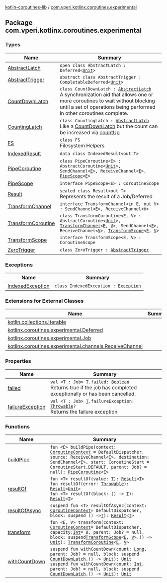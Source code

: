 [kotlin-coroutines-lib](../index.md) / [com.vperi.kotlinx.coroutines.experimental](./index.md)

## Package com.vperi.kotlinx.coroutines.experimental

### Types

| Name | Summary |
|---|---|
| [AbstractLatch](-abstract-latch/index.md) | `open class AbstractLatch : Deferred<`[`Unit`](https://kotlinlang.org/api/latest/jvm/stdlib/kotlin/-unit/index.html)`>` |
| [AbstractTrigger](-abstract-trigger/index.md) | `abstract class AbstractTrigger : CompletableDeferred<`[`Unit`](https://kotlinlang.org/api/latest/jvm/stdlib/kotlin/-unit/index.html)`>` |
| [CountDownLatch](-count-down-latch/index.md) | `class CountDownLatch : `[`AbstractLatch`](-abstract-latch/index.md)<br>A synchronization aid that allows one or more coroutines to wait without blocking until a set of operations being performed in other coroutines complete. |
| [CountingLatch](-counting-latch/index.md) | `class CountingLatch : `[`AbstractLatch`](-abstract-latch/index.md)<br>Like a [CountDownLatch](-count-down-latch/index.md) but the count can be increased via [countUp](-counting-latch/count-up.md) |
| [FS](-f-s/index.md) | `class FS`<br>Filesystem Helpers |
| [IndexedResult](-indexed-result/index.md) | `data class IndexedResult<out T>` |
| [PipeCoroutine](-pipe-coroutine/index.md) | `class PipeCoroutine<E> : AbstractCoroutine<`[`Unit`](https://kotlinlang.org/api/latest/jvm/stdlib/kotlin/-unit/index.html)`>, SendChannel<`[`E`](-pipe-coroutine/index.md#E)`>, ReceiveChannel<`[`E`](-pipe-coroutine/index.md#E)`>, `[`PipeScope`](-pipe-scope/index.md)`<`[`E`](-pipe-coroutine/index.md#E)`>` |
| [PipeScope](-pipe-scope/index.md) | `interface PipeScope<E> : CoroutineScope` |
| [Result](-result/index.md) | `sealed class Result<out T>`<br>Represents the result of a Job/Deferred |
| [TransformChannel](-transform-channel.md) | `interface TransformChannel<in E, out V> : SendChannel<`[`E`](-transform-channel.md#E)`>, ReceiveChannel<`[`V`](-transform-channel.md#V)`>` |
| [TransformCoroutine](-transform-coroutine/index.md) | `class TransformCoroutine<E, V> : AbstractCoroutine<`[`Unit`](https://kotlinlang.org/api/latest/jvm/stdlib/kotlin/-unit/index.html)`>, `[`TransformChannel`](-transform-channel.md)`<`[`E`](-transform-coroutine/index.md#E)`, `[`V`](-transform-coroutine/index.md#V)`>, SendChannel<`[`E`](-transform-coroutine/index.md#E)`>, ReceiveChannel<`[`V`](-transform-coroutine/index.md#V)`>, `[`TransformScope`](-transform-scope/index.md)`<`[`E`](-transform-coroutine/index.md#E)`, `[`V`](-transform-coroutine/index.md#V)`>` |
| [TransformScope](-transform-scope/index.md) | `interface TransformScope<E, V> : CoroutineScope` |
| [ZeroTrigger](-zero-trigger/index.md) | `class ZeroTrigger : `[`AbstractTrigger`](-abstract-trigger/index.md) |

### Exceptions

| Name | Summary |
|---|---|
| [IndexedException](-indexed-exception/index.md) | `class IndexedException : `[`Exception`](https://kotlinlang.org/api/latest/jvm/stdlib/kotlin/-exception/index.html) |

### Extensions for External Classes

| Name | Summary |
|---|---|
| [kotlin.collections.Iterable](kotlin.collections.-iterable/index.md) |  |
| [kotlinx.coroutines.experimental.Deferred](kotlinx.coroutines.experimental.-deferred/index.md) |  |
| [kotlinx.coroutines.experimental.Job](kotlinx.coroutines.experimental.-job/index.md) |  |
| [kotlinx.coroutines.experimental.channels.ReceiveChannel](kotlinx.coroutines.experimental.channels.-receive-channel/index.md) |  |

### Properties

| Name | Summary |
|---|---|
| [failed](failed.md) | `val <T : Job> `[`T`](failed.md#T)`.failed: `[`Boolean`](https://kotlinlang.org/api/latest/jvm/stdlib/kotlin/-boolean/index.html)<br>Returns true if the job has completed exceptionally or has been cancelled. |
| [failureException](failure-exception.md) | `val <T : Job> `[`T`](failure-exception.md#T)`.failureException: `[`Throwable`](https://kotlinlang.org/api/latest/jvm/stdlib/kotlin/-throwable/index.html)`?`<br>Returns the failure exception |

### Functions

| Name | Summary |
|---|---|
| [buildPipe](build-pipe.md) | `fun <E> buildPipe(context: `[`CoroutineContext`](https://kotlinlang.org/api/latest/jvm/stdlib/kotlin.coroutines.experimental/-coroutine-context/index.html)` = DefaultDispatcher, source: ReceiveChannel<`[`E`](build-pipe.md#E)`>, destination: SendChannel<`[`E`](build-pipe.md#E)`>, start: CoroutineStart = CoroutineStart.DEFAULT, parent: Job? = null): `[`PipeCoroutine`](-pipe-coroutine/index.md)`<`[`E`](build-pipe.md#E)`>` |
| [resultOf](result-of.md) | `fun <T> resultOf(value: `[`T`](result-of.md#T)`): `[`Result`](-result/index.md)`<`[`T`](result-of.md#T)`>`<br>`fun resultOf(error: `[`Throwable`](https://kotlinlang.org/api/latest/jvm/stdlib/kotlin/-throwable/index.html)`): `[`Result`](-result/index.md)`<`[`Unit`](https://kotlinlang.org/api/latest/jvm/stdlib/kotlin/-unit/index.html)`>`<br>`fun <T> resultOf(block: () -> `[`T`](result-of.md#T)`): `[`Result`](-result/index.md)`<`[`T`](result-of.md#T)`>` |
| [resultOfAsync](result-of-async.md) | `suspend fun <T> resultOfAsync(context: `[`CoroutineContext`](https://kotlinlang.org/api/latest/jvm/stdlib/kotlin.coroutines.experimental/-coroutine-context/index.html)` = DefaultDispatcher, block: suspend () -> `[`T`](result-of-async.md#T)`): `[`Result`](-result/index.md)`<`[`T`](result-of-async.md#T)`>` |
| [transform](transform.md) | `fun <E, V> transform(context: `[`CoroutineContext`](https://kotlinlang.org/api/latest/jvm/stdlib/kotlin.coroutines.experimental/-coroutine-context/index.html)` = DefaultDispatcher, capacity: `[`Int`](https://kotlinlang.org/api/latest/jvm/stdlib/kotlin/-int/index.html)` = 0, parent: Job? = null, block: suspend `[`TransformScope`](-transform-scope/index.md)`<`[`E`](transform.md#E)`, `[`V`](transform.md#V)`>.() -> `[`Unit`](https://kotlinlang.org/api/latest/jvm/stdlib/kotlin/-unit/index.html)`): `[`TransformCoroutine`](-transform-coroutine/index.md)`<`[`E`](transform.md#E)`, `[`V`](transform.md#V)`>` |
| [withCountDown](with-count-down.md) | `suspend fun withCountDown(count: `[`Long`](https://kotlinlang.org/api/latest/jvm/stdlib/kotlin/-long/index.html)`, parent: Job? = null, block: suspend `[`CountDownLatch`](-count-down-latch/index.md)`.() -> `[`Unit`](https://kotlinlang.org/api/latest/jvm/stdlib/kotlin/-unit/index.html)`): `[`Unit`](https://kotlinlang.org/api/latest/jvm/stdlib/kotlin/-unit/index.html)<br>`suspend fun withCountDown(count: `[`Int`](https://kotlinlang.org/api/latest/jvm/stdlib/kotlin/-int/index.html)`, parent: Job? = null, block: suspend `[`CountDownLatch`](-count-down-latch/index.md)`.() -> `[`Unit`](https://kotlinlang.org/api/latest/jvm/stdlib/kotlin/-unit/index.html)`): `[`Unit`](https://kotlinlang.org/api/latest/jvm/stdlib/kotlin/-unit/index.html) |
